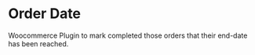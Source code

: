 # Order Date

Woocommerce Plugin to mark completed those orders that their end-date has been reached.
